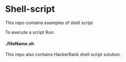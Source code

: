 # Shell-script
This repo contains examples of shell script

To execute a script Run:
#### ./fileName.sh

This repo also contains HackerRank shell script solution.
